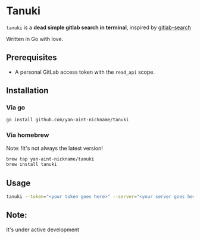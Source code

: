 # Tanuki

`tanuki` is a **dead simple gitlab search in terminal**, inspired by [gitlab-search](https://github.com/phillipj/gitlab-search)

Written in Go with love.

## Prerequisites

- A personal GitLab access token with the `read_api` scope.

## Installation

### Via go
```bash
go install github.com/yan-aint-nickname/tanuki
```

### Via homebrew
Note: !It's not always the latest version!
```bash
brew tap yan-aint-nickname/tanuki
brew install tanuki
```

## Usage

```bash
tanuki --token="<your token goes here>" --server="<your server goes here>" search --group="<your group goes here>" "<search string>"
```

## Note:
It's under active development
